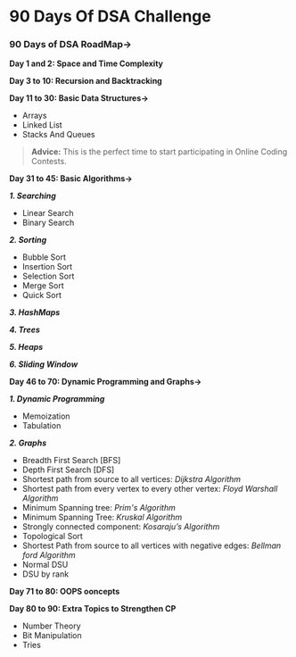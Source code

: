 # 90 Days Of DSA Challenge
### 90 Days of DSA RoadMap->
**Day 1 and 2: Space and Time Complexity**  

**Day 3 to 10: Recursion and Backtracking**  

**Day 11 to 30: Basic Data Structures->**
<ul>  
  <li>Arrays</li>
  <li>Linked List</li>
  <li>Stacks And Queues</li>
</ul>   

> **Advice:** This is the perfect time to start participating in Online Coding Contests. <br>

**Day 31 to 45: Basic Algorithms->**   

***1. Searching***
<ul>
  <li>Linear Search</li>
  <li>Binary Search</li>
  </ul>
  
***2. Sorting***
<ul>
  <li>Bubble Sort</li>
  <li>Insertion Sort</li>
  <li>Selection Sort</li>
  <li>Merge Sort</li>
  <li>Quick Sort</li>
</ul>

***3. HashMaps***

***4. Trees***

***5. Heaps***

***6. Sliding Window***  
  
**Day 46 to 70: Dynamic Programming and Graphs->**   

***1. Dynamic Programming***
<ul>
  <li>Memoization</li>
  <li>Tabulation</li>
  </ul>
  
***2. Graphs***
<ul>
  <li>Breadth First Search [BFS]</li>  
  <li>Depth First Search [DFS]</li> 
  <li>Shortest path from source to all vertices: <i>Dijkstra Algorithm</i></li> 
  <li>Shortest path from every vertex to every other vertex: <i>Floyd Warshall Algorithm</i></li> 
  <li>Minimum Spanning tree: <i>Prim's Algorithm</i></li>
  <li>Minimum Spanning Tree: <i>Kruskal Algorithm</i></li>  
  <li>Strongly connected component: <i>Kosaraju’s Algorithm</i> </li>
  <li>Topological Sort</li>  
  <li>Shortest Path from source to all vertices with negative edges: <i>Bellman ford Algorithm</i></li>   
  <li>Normal DSU</li>   
  <li>DSU by rank</li>
</ul>

**Day 71 to 80: OOPS ooncepts**   

**Day 80 to 90: Extra Topics to Strengthen CP**  
<ul>  
  <li>Number Theory</li>
  <li>Bit Manipulation<//li>
  <li>Tries</li>
</ul>   
